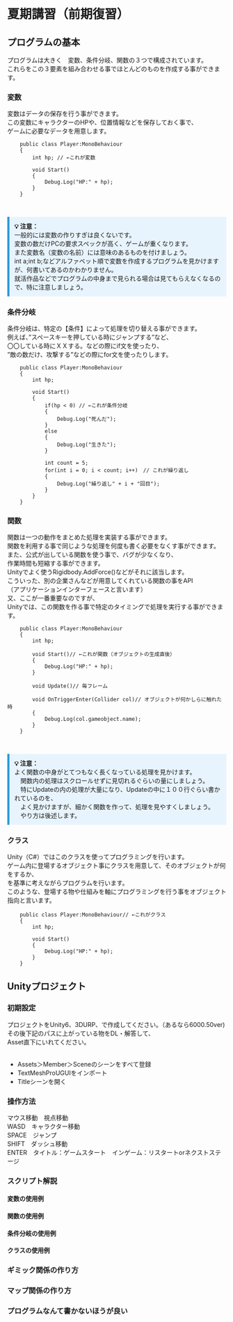 ﻿# 夏期講習（前期復習）

## プログラムの基本
プログラムは大きく　変数、条件分岐、関数の３つで構成されています。<br>
これらをこの３要素を組み合わせる事でほとんどのものを作成する事ができます。<br>

### 変数
変数はデータの保存を行う事ができます。<br>
この変数にキャラクターのHPや、位置情報などを保存しておく事で、<br>
ゲームに必要なデータを用意します。<br>
```clike
	public class Player:MonoBehaviour
	{
		int hp; // ←これが変数

		void Start()
		{
			Debug.Log("HP:" + hp);
		}
	}
```
<br>
<div style="border-left: 5px solid #2d9cdb; background: #e8f4fd; padding: 0.8em; margin: 1em 0;">
  <strong>💡 注意：</strong><br>
  一般的には変数の作りすぎは良くないです。<br>
  変数の数だけPCの要求スペックが高く、ゲームが重くなります。<br>
  また変数名（変数の名前）には意味のあるものを付けましょう。<br>
  int a;int b;などアルファベット順で変数を作成するプログラムを見かけますが、何書いてあるのかわかりません。<br>
  就活作品などでプログラムの中身まで見られる場合は見てもらえなくなるので、特に注意しましょう。<br>
</div>


### 条件分岐
条件分岐は、特定の【条件】によって処理を切り替える事ができます。<br>
例えば、”スペースキーを押している時にジャンプする”など、<br>
〇〇している時にＸＸする。などの際にif文を使ったり、<br>
”敵の数だけ、攻撃する”などの際にfor文を使ったりします。<br>
```clike
	public class Player:MonoBehaviour
	{
		int hp; 

		void Start()
		{
			if(hp < 0) // ←これが条件分岐
			{
				Debug.Log("死んだ");
			}
			else
			{
				Debug.Log("生きた");
			}

			int count = 5;
			for(int i = 0; i < count; i++)　// これが繰り返し
			{
				Debug.Log("繰り返し" + i + "回目");
			}
		}
	}
```

###	関数
関数は一つの動作をまとめた処理を実装する事ができます。<br>
関数を利用する事で同じような処理を何度も書く必要をなくす事ができます。<br>
また、公式が出している関数を使う事で、バグが少なくなり、<br>
作業時間も短縮する事ができます。<br>
Unityでよく使うRigidbody.AddForce()などがそれに該当します。<br>
こういった、別の企業さんなどが用意してくれている関数の事をAPI<br>
（アプリケーションインターフェースと言います）<br>
又、ここが一番重要なのですが、<br>
Unityでは、この関数を作る事で特定のタイミングで処理を実行する事ができます。<br>
```clike
	public class Player:MonoBehaviour
	{
		int hp; 

		void Start()// ←これが関数（オブジェクトの生成直後）
		{
			Debug.Log("HP:" + hp);
		}

		void Update()// 毎フレーム

		void OnTriggerEnter(Collider col)// オブジェクトが何かしらに触れた時
		{
			Debug.Log(col.gameobject.name);
		}
	}
```
<br>
<div style="border-left: 5px solid #2d9cdb; background: #e8f4fd; padding: 0.8em; margin: 1em 0;">
  <strong>💡 注意：</strong><br>
  よく関数の中身がとてつもなく長くなっている処理を見かけます。<br>
　関数内の処理はスクロールせずに見切れるぐらいの量にしましょう。<br>
　特にUpdateの内の処理が大量になり、Updateの中に１００行ぐらい書かれているのを、<br>
　よく見かけますが、細かく関数を作って、処理を見やすくしましょう。<br>
　やり方は後述します。<br>
</div>

### クラス
Unity（C#）ではこのクラスを使ってプログラミングを行います。<br>
ゲーム内に登場するオブジェクト事にクラスを用意して、そのオブジェクトが何をするか、<br>
を基準に考えながらプログラムを行います。<br>
このような、登場する物や仕組みを軸にプログラミングを行う事をオブジェクト指向と言います。<br>
```clike
	public class Player:MonoBehaviour// ←これがクラス
	{
		int hp; 

		void Start()
		{
			Debug.Log("HP:" + hp);
		}
	}
```

## Unityプロジェクト
### 初期設定
プロジェクトをUnity6、3DURP、で作成してください。（あるなら6000.50ver)<br>
その後下記のパスに上がっている物をDL・解答して、<br>
Asset直下にいれてください。<br><br>
+ Assets＞Member＞Sceneのシーンをすべて登録<br>
+ TextMeshProUGUIをインポート<br>
+ Titleシーンを開く<br>
### 操作方法
マウス移動　視点移動<br>
WASD　キャラクター移動<br>
SPACE　ジャンプ<br>
SHIFT　ダッシュ移動<br>
ENTER　タイトル：ゲームスタート　インゲーム：リスタートorネクストステージ<br>
### スクリプト解説
#### 変数の使用例
#### 関数の使用例
#### 条件分岐の使用例
#### クラスの使用例
### ギミック関係の作り方
### マップ関係の作り方
### プログラムなんて書かないほうが良い

